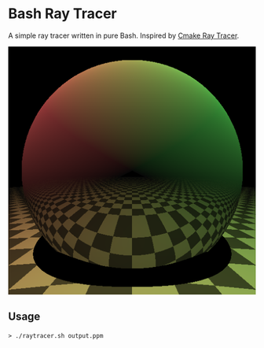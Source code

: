 # Bash Ray Tracer

A simple ray tracer written in pure Bash. Inspired by [Cmake Ray Tracer](https://github.com/64/cmake-raytracer).

![image](render.png)

## Usage

```
> ./raytracer.sh output.ppm
